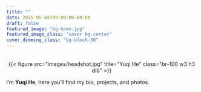 ```yaml
---
title: ""
date: 2025-05-05T09:00:00-04:00
draft: false
featured_image: "bg-home.jpg"
featured_image_class: "cover bg-center"
cover_dimming_class: "bg-black-30"
---
```


<p style="text-align:center; margin-top:2rem;">
  {{< figure src="images/headshot.jpg" title="Yuqi He" class="br-100 w3 h3 dib" >}}
</p>


I’m **Yuqi He**, here you’ll find my bio, projects, and photos.

